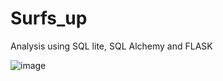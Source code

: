 # Surfs_up

Analysis using SQL lite, SQL Alchemy and FLASK

![image](https://d14fqx6aetz9ka.cloudfront.net/wp-content/uploads/2018/11/28130614/06-Owen-Wright-at-Pipeline-Hawaii-26th-NOV-2018-by-Pedro-Gomes-PED_5464_J.jpg)

